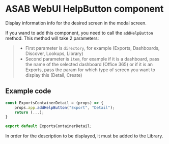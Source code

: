 # ASAB WebUI HelpButton component

Display information info for the desired screen in the modal screen.

If you wand to add this component, you need to call the `addHelpButton` method. This method will take 2 parameters:
>- First parameter is `directory`, for example (Exports, Dashboards, Discover, Lookups, Library)
>- Second parameter is `item`, for example if it is a dashboard, pass the name of the selected dashboard (Office 365) or if it is an Exports, pass the param for which type of screen you want to display this (Detail, Create)

## Example code

```javascript
const ExportsContainerDetail = (props) => {
	props.app.addHelpButton("Export", "Detail");
	return (...);
}

export default ExportsContainerDetail;
```

In order for the description to be displayed, it must be added to the Library.